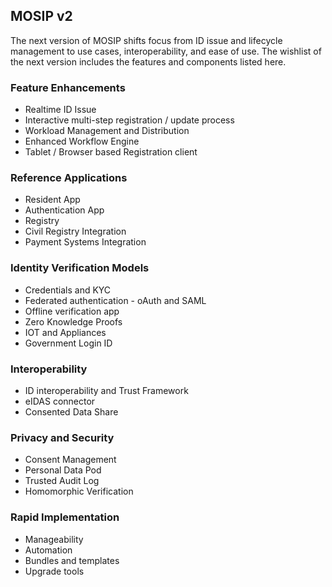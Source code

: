 ## MOSIP v2

The next version of MOSIP shifts focus from ID issue and lifecycle management to use cases, interoperability, and ease of use. The wishlist of the next version includes the features and components listed here.

### Feature Enhancements
* Realtime ID Issue
* Interactive multi-step registration / update process
* Workload Management and Distribution
* Enhanced Workflow Engine
* Tablet / Browser based Registration client

### Reference Applications
* Resident App
* Authentication App
* Registry
* Civil Registry Integration
* Payment Systems Integration

### Identity Verification Models
* Credentials and KYC
* Federated authentication - oAuth and SAML
* Offline verification app
* Zero Knowledge Proofs
* IOT and Appliances
* Government Login ID

### Interoperability
* ID interoperability and Trust Framework
* eIDAS connector
* Consented Data Share

### Privacy and Security
* Consent Management
* Personal Data Pod
* Trusted Audit Log
* Homomorphic Verification

### Rapid Implementation
* Manageability
* Automation
* Bundles and templates
* Upgrade tools